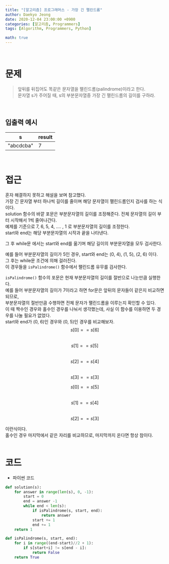 ```yaml
---
title: "[알고리즘] 프로그래머스 - 가장 긴 팰린드롬"
author: Daekyo Jeong
date: 2020-12-04 23:00:00 +0900
categories: [알고리즘, Programmers]
tags: [Algorithm, Programmers, Python]

math: true
---
```



<br/>

# **문제**


> 앞뒤를 뒤집어도 똑같은 문자열을 팰린드롬(palindrome)이라고 한다.   
> 문자열 s가 주어질 때, s의 부분문자열중 가장 긴 팰린드롬의 길이를 구하라.   

<br/>

## **입출력 예시**

| s | result |    
|---|--------|  
| "abcdcba" |  7  |   

<br/>

# **접근**

혼자 해결하지 못하고 해설을 보며 참고했다.   
가장 긴 문자열 부터 하나씩 길이를 줄이며 해당 문자열이 팰린드롬인지 검사를 하는 식이다.    
solution 함수의 바깥 포문은 부분문자열의 길이를 조정해준다.
전체 문자열의 길이 부터 시작해서 1씩 줄여나간다.   
예제를 기준으로 7, 6, 5, 4, .... , 1 로 부분문자열의 길이를 조정한다.   
start와 end는 해당 부분문자열의 시작과 끝을 나타낸다.   

그 후 while문 에서는 start와 end를 옮기며 해당 길이의 부분문자열을 모두 검사한다.

예를 들어 부분문자열의 길이가 5인 경우, start와 end는 (0, 4), (1, 5), (2, 6) 이다.   
그 후는 while문 조건에 의해 걸러진다.   
이 경우들을 `isPalindrome()` 함수에서 팰린드롬 유무를 검사한다.   

`isPalindrome()` 함수의 포문은 현재 부분문자열의 길이를 절반으로 나눈만큼 실행한다.   
예를 들어 부분문자열의 길이가 7이라고 하면 for문은 앞뒤의 문자들이 같은지 비교하면 되므로,   
부분문자열의 절반만큼 수행하면 전체 문자가 팰린드롬을 이루는지 확인할 수 있다.   
이 때 짝수인 경우와 홀수인 경우를 나눠서 생각했는데, 사실 이 함수를 이용하면 두 경우를 나눌 필요가 없었다.    
start와 end가 (0, 6)인 경우와 (0, 5)인 경우를 비교해보자.   
$$s[0] == s[6]$$   
$$s[1] == s[5]$$   
$$s[2] == s[4]$$   
$$s[3] == s[3]$$   

$$s[0] == s[5]$$   
$$s[1] == s[4]$$   
$$s[2] == s[3]$$   

이런식이다.   
홀수인 경우 마지막에서 같은 자리를 비교하므로, 마지막까지 온다면 항상 참이다.   
<br/>

# **코드**

- 파이썬 코드   

```py
def solution(s):
    for answer in range(len(s), 0, -1):
        start = 0
        end = answer -1
        while end < len(s):
            if isPalindrome(s, start, end):
                return answer
            start += 1
            end += 1
    return 1   

def isPalindrome(s, start, end):
    for i in range((end-start)//2 + 1):
        if s[start+i] != s[end - i]:
            return False
    return True
```

<br/>
